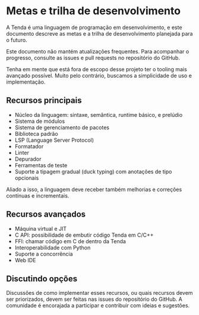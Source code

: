 # Metas e trilha de desenvolvimento

A Tenda é uma linguagem de programação em desenvolvimento, e este documento descreve as metas e a trilha de desenvolvimento planejada para o futuro.

Este documento não mantém atualizações frequentes. Para acompanhar o progresso, consulte as issues e pull requests no repositório do GitHub.

Tenha em mente que está fora de escopo desse projeto ter o tooling mais avançado possível. Muito pelo contrário, buscamos a simplicidade de uso e implementação.

## Recursos principais

- Núcleo da linguagem: sintaxe, semântica, runtime básico, e prelúdio
- Sistema de módulos
- Sistema de gerenciamento de pacotes
- Biblioteca padrão
- LSP (Language Server Protocol)
- Formatador
- Linter
- Depurador
- Ferramentas de teste
- Suporte a tipagem gradual (duck typing) com anotações de tipo opcionais

Aliado a isso, a linguagem deve receber também melhorias e correções contínuas e incrementais.

## Recursos avançados

- Máquina virtual e JIT
- C API: possibilidade de embutir código Tenda em C/C++
- FFI: chamar código em C de dentro da Tenda
- Interoperabilidade com Python
- Suporte a concorrência
- Web IDE

## Discutindo opções

Discussões de como implementar esses recursos, ou quais recursos devem ser priorizados, devem ser feitas nas issues do repositório do GitHub. A comunidade é encorajada a participar e contribuir com ideias e sugestões.
